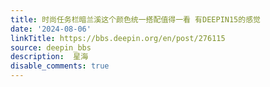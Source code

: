 ```yaml
---
title: 时尚任务栏暗兰溪这个颜色统一搭配值得一看 有DEEPIN15的感觉
date: '2024-08-06'
linkTitle: https://bbs.deepin.org/en/post/276115
source: deepin_bbs
description:  星海 
disable_comments: true
---
```


